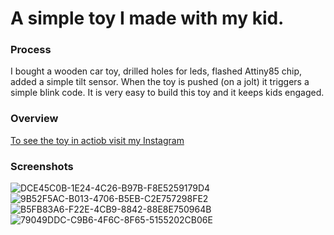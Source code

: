 # A simple toy I made with my kid.

### Process
I bought a wooden car toy, drilled holes for leds, flashed Attiny85 chip, added a simple tilt sensor.
When the toy is pushed (on a jolt) it triggers a simple blink code.
It is very easy to build this toy and it keeps kids engaged.

### Overview
[To see the toy in actiob visit my Instagram](www.instagram.com/dennis_r2018)

### Screenshots
![DCE45C0B-1E24-4C26-B97B-F8E5259179D4](https://user-images.githubusercontent.com/86169204/181388829-a797d055-67de-41d2-b925-b08702ac4f2b.JPEG)
![9B52F5AC-B013-4706-B5EB-C2E757298FE2](https://user-images.githubusercontent.com/86169204/181388852-ae1c7de2-7d51-47f7-ac80-55647855104e.JPEG)
![B5FB83A6-F22E-4CB9-8842-88E8E750964B](https://user-images.githubusercontent.com/86169204/181388863-2e8a856e-2b6b-4550-8698-3da669095097.JPEG)
![79049DDC-C9B6-4F6C-8F65-5155202CB06E](https://user-images.githubusercontent.com/86169204/181388867-8785ab27-dcaf-48bd-95ae-fae7c9926e6b.JPEG)
